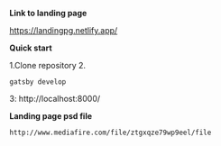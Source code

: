 **Link to landing page**

https://landingpg.netlify.app/

**Quick start**

1.Clone repository
2.
```
gatsby develop
```
3: http://localhost:8000/

**Landing page psd file**
```
http://www.mediafire.com/file/ztgxqze79wp9eel/file
```
